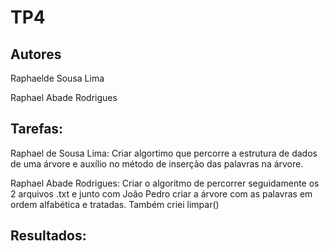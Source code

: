 # TP4

## Autores

Raphaelde Sousa Lima

Raphael Abade Rodrigues

## Tarefas:

Raphael de Sousa Lima: Criar algortimo que percorre a estrutura de dados de uma árvore e auxílio no método de inserção das palavras na árvore.

Raphael Abade Rodrigues: Criar o algoritmo de percorrer seguidamente os 2 arquivos .txt e junto com João Pedro
criar a árvore com as palavras em ordem alfabética e tratadas. Também criei limpar()

## Resultados:
